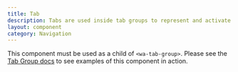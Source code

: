 ```yaml
---
title: Tab
description: Tabs are used inside tab groups to represent and activate tab panels.
layout: component
category: Navigation
---
```


This component must be used as a child of `<wa-tab-group>`. Please see the [Tab Group docs](/docs/components/tab-group) to see examples of this component in action.
